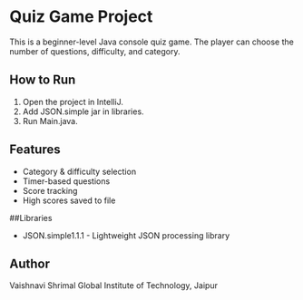 # Quiz Game Project

This is a beginner-level Java console quiz game. The player can choose the number of questions, difficulty, and category.

## How to Run
1. Open the project in IntelliJ.
2. Add JSON.simple jar in libraries.
3. Run Main.java.

## Features
- Category & difficulty selection
- Timer-based questions
- Score tracking
- High scores saved to file

 ##Libraries
 - JSON.simple1.1.1 - Lightweight JSON processing library

## Author
Vaishnavi Shrimal
Global Institute of Technology, Jaipur
